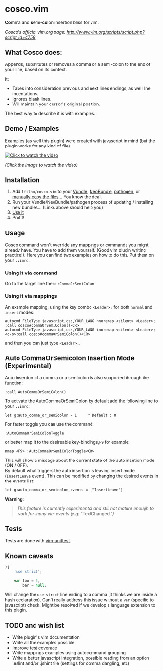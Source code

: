 cosco.vim
=========

**Co**mma and **s**emi-**co**lon insertion bliss for vim.

*Cosco's official vim.org page: http://www.vim.org/scripts/script.php?script_id=4758*

## What Cosco does:

Appends, substitutes or removes a comma or a semi-colon to the end of your line, based on its context.

It:

* Takes into consideration previous and next lines endings, as well line indentations.
* Ignores blank lines.
* Will maintain your cursor's original position.

The best way to describe it is with examples.

## Demo / Examples

Examples (as well this plugin) were created with javascript in mind (but the plugin works for any kind of file).

[![Click to watch the video](http://img.youtube.com/vi/xCSjdqf8sOY/0.jpg)](http://www.youtube.com/watch?v=xCSjdqf8sOY)

*(Click the image to watch the video)*

## Installation

1. Add `lfilho/cosco.vim` to your [Vundle](https://github.com/gmarik/vundle), [NeoBundle](https://github.com/Shougo/neobundle.vim), [pathogen](https://github.com/tpope/vim-pathogen), or [manually copy the files](http://superuser.com/a/404820)... You know the deal.
2. Run your Vundle/NeoBundle/pathogen process of updating / installing new bundles... (Links above should help you)
3. [Use it](#usage)
4. Profit!

## Usage

Cosco command won't override any mappings or commands you might already have. You have to add them yourself. (Good vim plugin writing practice!).
Here you can find two examples on how to do this. Put them on your `.vimrc`.

### Using it via command
Go to the target line then: `:CommaOrSemiColon`

### Using it via mappings

An example mapping, using the key combo `<Leader>;` for both `normal` and `insert` modes:

```VimL
autocmd FileType javascript,css,YOUR_LANG nnoremap <silent> <Leader>; :call cosco#commaOrSemiColon()<CR>
autocmd FileType javascript,css,YOUR_LANG inoremap <silent> <Leader>; <c-o>:call cosco#commaOrSemiColon()<CR>
```

and then you can just type `<Leader>;`.

## Auto CommaOrSemicolon Insertion Mode (Experimental)

Auto insertion of a comma or a semicolon is also supported through the function:

```vim
:call AutoCommaOrSemiColon()
```
To activate the AutoCommaOrSemiColon by default add the following line to your `.vimrc`:

```vim
let g:auto_comma_or_semicolon = 1     " Default : 0
```

For faster toggle you can use the command:

```vim
:AutoCommaOrSemiColonToggle
```
or better map it to the desireable key-bindings,`F9` for example:

```vim
nmap <F9> :AutoCommaOrSemiColonToggle<CR>
```
This will show a missage about the current state of the auto insetion mode (ON / OFF).  
By default what triggers the auto insertion is leaving insert mode (`InsertLeave` event). This can be modified by changing the desired events in the events list:

```vim
let g:auto_comma_or_semicolon_events = ["InsertLeave"]
```
__**Warning**__:

> *This feature is currently experimental and still not mature enough to work for many vim events (e.g:* "TextChangedI"*)*

## Tests

Tests are done with [vim-unittest](https://github.com/h1mesuke/vim-unittest).

## Known caveats

```javascript
){
    'use strict';

    var foo = 2,
        bar = null;
```

Will change the `use strict` line ending to a comma (it thinks we are inside a hash declaration). Can't really address this issue without a `var` (specific to javascript) check. Might be resolved if we develop a language extension to this plugin.

## TODO and wish list

* Write plugin's vim documentation
* Write all the examples possible
* Improve test coverage
* Write mappings examples using autocommand grouping
* Write a better javascript integration, possible reading from an option .eslint and/or .jshint file (settings for comma dangling, etc)
